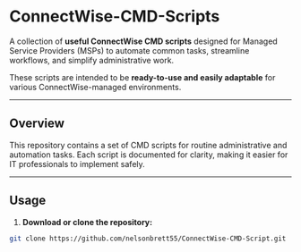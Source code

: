 # ConnectWise-CMD-Scripts

A collection of **useful ConnectWise CMD scripts** designed for Managed Service Providers (MSPs) to automate common tasks, streamline workflows, and simplify administrative work.  

These scripts are intended to be **ready-to-use and easily adaptable** for various ConnectWise-managed environments.

---

## Overview

This repository contains a set of CMD scripts for routine administrative and automation tasks. Each script is documented for clarity, making it easier for IT professionals to implement safely.

---

## Usage

1. **Download or clone the repository:**
```bash
git clone https://github.com/nelsonbrett55/ConnectWise-CMD-Script.git

